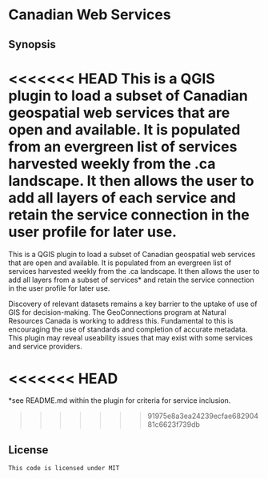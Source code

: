 # Canadian Web Services

## Synopsis

<<<<<<< HEAD
This is a QGIS plugin to load a subset of Canadian geospatial web services that are open and available.  It is populated from an evergreen list of services harvested weekly from the .ca landscape. It then allows the user to add all layers of each service and retain the service connection in the user profile for later use.
=======
This is a QGIS plugin to load a subset of Canadian geospatial web services that are open and available.  It is populated from an evergreen list of services harvested weekly from the .ca landscape. It then allows the user to add all layers from a subset of services* and retain the service connection in the user profile for later use.

Discovery of relevant datasets remains a key barrier to the uptake of use of GIS for decision-making.  The GeoConnections program at Natural Resources Canada is working to address this.
Fundamental to this is encouraging the use of standards and completion of accurate metadata.
This plugin may reveal useability issues that may exist with some services and service providers.

<<<<<<< HEAD
=======
*see README.md within the plugin for criteria for service inclusion.

>>>>>>> 91975e8a3ea24239ecfae68290481c6623f739db


## License

```
This code is licensed under MIT
```

